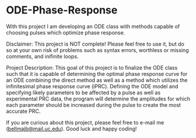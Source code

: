 # ODE-Phase-Response

With this project I am developing an ODE class with methods capable of choosing pulses which optimize phase response.

Disclaimer: This project is NOT complete! Please feel free to use it, but do so at your own risk of problems such as syntax errors, worthless or missing comments, and inifinite loops.

Project Description: This goal of this project is to finalize the ODE class such that it is capable of determining the optimal phase response curve for an ODE combining the direct method as well as a method which utilizes the infinitesimal phase response curve (iPRC). Defining the ODE model and specifying likely parameters to be affected by a pulse as well as experimental PRC data, the program will determine the amplitudes for which each parameter should be increased during the pulse to create the most accurate PRC. 

If you are curious about this project, please feel free to e-mail me (bellmajb@mail.uc.edu). Good luck and happy coding!
